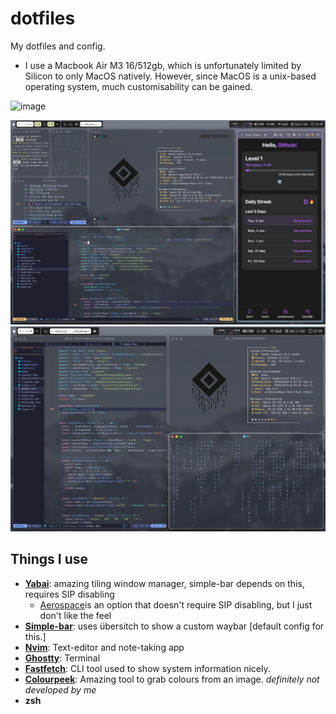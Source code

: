 # dotfiles
My dotfiles and config.
* I use a Macbook Air M3 16/512gb, which is unfortunately limited by Silicon to only MacOS natively. However, since MacOS is a unix-based operating system, much customisability can be gained.

<img width="1470" height="956" alt="image" src="https://github.com/user-attachments/assets/a390e0a7-bb90-4add-834c-187dbac951e5" />
  
![setup](setup.jpeg)
![setup](setup2.jpeg)

## Things I use
* [**Yabai**](https://github.com/koekeishiya/yabai): amazing tiling window manager, simple-bar depends on this, requires SIP disabling
    * [Aerospace](https://github.com/nikitabobko/AeroSpace)is an option that doesn't require SIP disabling, but I just don't like the feel 
* **[Simple-bar](https://github.com/Jean-Tinland/simple-bar)**: uses übersitch to show a custom waybar [default config for this.]
* [**Nvim**](https://neovim.io/): Text-editor and note-taking app
* [**Ghostty**](https://www.ghostty.org): Terminal
* [**Fastfetch**](https://github.com/fastfetch-cli/fastfetch): CLI tool used to show system information nicely.
* [**Colourpeek**](https://github.com/niftyifty/colourpeek): Amazing tool to grab colours from an image. _definitely not developed by me_
* **zsh**
